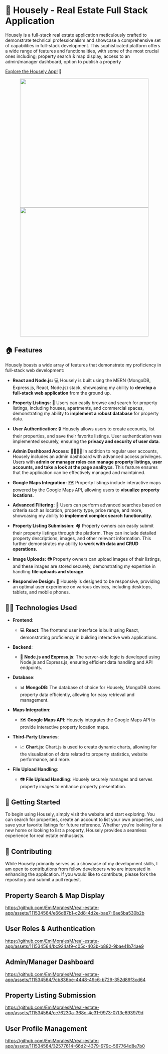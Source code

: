 # 🏡 Housely - Real Estate Full Stack Application

Housely is a full-stack real estate application meticulously crafted to demonstrate technical professionalism and showcase a comprehensive set of capabilities in full-stack development. This sophisticated platform offers a wide range of features and functionalities, with some of the most crucial ones including; property search & map display, access to an admin/manager dashboard, option to publish a property

[Explore the Housely App!](https://housely.app/) 🏡

<p align='center'> 
  <img width='410' src="https://github.com/EmiMoralesM/real-estate-app/assets/111534564/2d8a0f12-21b0-4aed-8cc0-14cde5edb318" alt="">
  <img width='410' src="https://github.com/EmiMoralesM/real-estate-app/assets/111534564/6d888462-537c-4e6c-99f6-2b42e758a55f" alt="">
</p>

## 🏠 Features
Housely boasts a wide array of features that demonstrate my proficiency in full-stack web development:

- **React and Node.js:** 💻 Housely is built using the MERN (MongoDB, Express.js, React, Node.js) stack, showcasing my ability to **develop a full-stack web application** from the ground up.

- **Property Listings:** 🏢 Users can easily browse and search for property listings, including houses, apartments, and commercial spaces, demonstrating my ability to **implement a robust database** for property data.

- **User Authentication:** 🔒 Housely allows users to create accounts, list their properties, and save their favorite listings. User authentication was implemented securely, ensuring the **privacy and security of user data**.

- **Admin Dashboard Access:**  👩‍💼👨‍💼  In addition to regular user accounts, Housely includes an admin dashboard with advanced access privileges. Users with **admin or manager roles can manage property listings, user accounts, and take a look at the page analitycs**. This feature ensures that the application can be effectively managed and maintained.

- **Google Maps Integration:** 🗺️ Property listings include interactive maps powered by the Google Maps API, allowing users to **visualize property locations**.

- **Advanced Filtering:** 🧐 Users can perform advanced searches based on criteria such as location, property type, price range, and more, showcasing my ability to **implement complex search functionality**.

- **Property Listing Submission**: 🏘️ Property owners can easily submit their property listings through the platform. They can include detailed property descriptions, images, and other relevant information. This further demonstrates my ability to **work with data and CRUD operations**.

- **Image Uploads:** 📷 Property owners can upload images of their listings, and these images are stored securely, demonstrating my expertise in handling **file uploads and storage**.

- **Responsive Design:** 📱 Housely is designed to be responsive, providing an optimal user experience on various devices, including desktops, tablets, and mobile phones.


## 🧑‍💻 Technologies Used

- **Frontend**:
  - 💻 **React**: The frontend user interface is built using React, demonstrating proficiency in building interactive web applications.

- **Backend**:
  - 🚀 **Node.js and Express.js**: The server-side logic is developed using Node.js and Express.js, ensuring efficient data handling and API endpoints.

- **Database**:
  - 📊 **MongoDB**: The database of choice for Housely, MongoDB stores property data efficiently, allowing for easy retrieval and management.

- **Maps Integration**:
  - 🗺️ **Google Maps API**: Housely integrates the Google Maps API to provide interactive property location maps.

- **Third-Party Libraries**:
  - 📈 **Chart.js**: Chart.js is used to create dynamic charts, allowing for the visualization of data related to property statistics, website performance, and more.

- **File Upload Handling**:
  - 📷 **File Upload Handling**: Housely securely manages and serves property images to enhance property presentation.

## 🏡 Getting Started
To begin using Housely, simply visit the website and start exploring. You can search for properties, create an account to list your own properties, and save your favorite listings for future reference. Whether you're looking for a new home or looking to list a property, Housely provides a seamless experience for real estate enthusiasts.

## 🤝 Contributing
While Housely primarily serves as a showcase of my development skills, I am open to contributions from fellow developers who are interested in enhancing the application. If you would like to contribute, please fork the repository and submit a pull request.


## Property Search & Map Display
https://github.com/EmiMoralesM/real-estate-app/assets/111534564/e66d87b1-c2d8-4d2e-bae7-6ae5ba530b2b

## User Roles & Authentication
https://github.com/EmiMoralesM/real-estate-app/assets/111534564/bc924af9-c05c-403b-b882-9bae41b74ae9

## Admin/Manager Dashboard
https://github.com/EmiMoralesM/real-estate-app/assets/111534564/7cb836be-4448-49c6-b729-352d89f3cd64

## Property Listing Submission
https://github.com/EmiMoralesM/real-estate-app/assets/111534564/ce76230a-368c-4c31-9973-07f3e693979d

## User Profile Management
https://github.com/EmiMoralesM/real-estate-app/assets/111534564/32577614-66d2-4379-979c-567764d8e7b0



